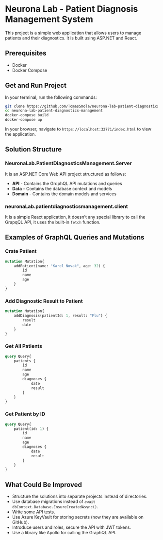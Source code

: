 # Neurona Lab - Patient Diagnosis Management System

This project is a simple web application that allows users to manage patients and their diagnostics. It is built using ASP.NET and React.

## Prerequisites

- Docker
- Docker Compose

## Get and Run Project

In your terminal, run the following commands:

```bash
git clone https://github.com/TomasSmola/neurona-lab-patient-diagnostics-management.git
cd neurona-lab-patient-diagnostics-management
docker-compose build
docker-compose up
```

In your browser, navigate to `https://localhost:32771/index.html` to view the application.

## Solution Structure

### NeuronaLab.PatientDiagnosticsManagement.Server

It is an ASP.NET Core Web API project structured as follows:

- **API** - Contains the GrqphQL API mutations and queries
- **Data** - Contains the database context and models
- **Domain** - Contains the domain models and services

### neuronaLab.patientdiagnosticsmanagement.client

It is a simple React application, it doesn't any special library to call the GrapqQL API, it uses the built-in `fetch` function.

## Examples of GraphQL Queries and Mutations

### Crate Patient

```graphql
mutation Mutation{
    addPatient(name: "Karel Novak", age: 32) {
        id
        name
        age
    }
}
```

### Add Diagnostic Result to Patient

```graphql
mutation Mutation{
    addDiagnosis(patientId: 1, result: "Flu") {
        result
        date
    }
}
```

### Get All Patients

```graphql
query Query{
    patients {
        id
        name
        age
        diagnoses {
            date
            result
        }
    }
}
```

### Get Patient by ID

```graphql
query Query{
    patient(id: 1) {
        id
        name
        age
        diagnoses {
            date
            result
        }
    }
}
```

## What Could Be Improved

- Structure the solutions into separate projects instead of directories.
- Use database migrations instead of `await dbContext.Database.EnsureCreatedAsync()`.
- Write some API tests.
- Use Azure KeyVault for storing secrets (now they are available on GitHub).
- Introduce users and roles, secure the API with JWT tokens.
- Use a library like Apollo for calling the GraphQL API.